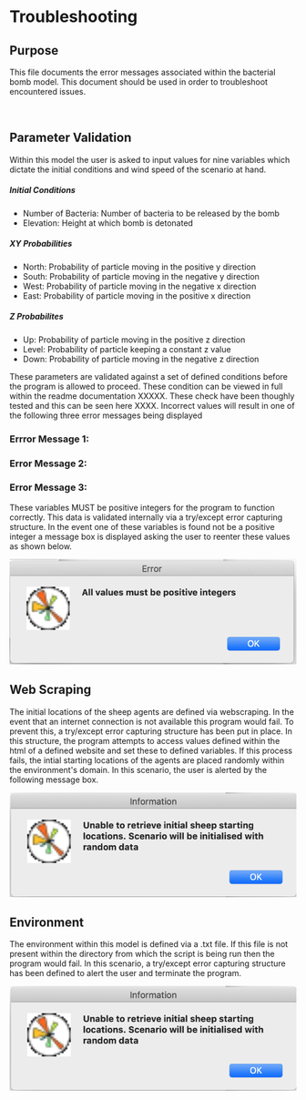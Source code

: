 # Troubleshooting

## Purpose
This file documents the error messages associated within the bacterial bomb model. This document should be used in order to troubleshoot encountered issues.

<br />

## Parameter Validation
Within this model the user is asked to input values for nine variables which dictate the initial conditions and wind speed of the scenario at hand.

##### Initial Conditions
   * Number of Bacteria: Number of bacteria to be released by the bomb
   * Elevation: Height at which bomb is detonated
   
##### XY Probabilities 
   * North: Probability of particle moving in the positive y direction
   * South: Probability of particle moving in the negative y direction
   * West: Probability of particle moving in the negative x direction
   * East: Probability of particle moving in the positive x direction
##### Z Probabilites
   * Up: Probability of particle moving in the positive z direction
   * Level: Probability of particle keeping a constant z value
   * Down: Probability of particle moving in the negative z direction
    
These parameters are validated against a set of defined conditions before the program is allowed to proceed. These condition can be viewed in full within the readme documentation XXXXX. These check have been thoughly tested and this can be seen here XXXX. Incorrect values will result in one of the following three error messages being displayed

### Errror Message 1:

### Error Message 2:

### Error Message 3: 




These variables MUST be positive integers for the program to function correctly. This data is validated internally via a try/except error capturing structure. In the event one of these variables is found not be a positive integer a message box is displayed asking the user to reenter these values as shown below.         

<img src="https://github.com/mjggibson4/Practical1/blob/master/ParameterError.png" width="550">

<br />


## Web Scraping

The initial locations of the sheep agents are defined via webscraping. In the event that an internet connection is not available this program would fail. To prevent this, a try/except error capturing structure has been put in place. In this structure, the program attempts to access values defined within the html of a defined website and set these to defined variables. If this process fails, the intial starting locations of the agents are placed randomly within the environment's domain. In this scenario, the user is alerted by the following message box.

<img src="https://github.com/mjggibson4/Practical1/blob/master/NetworkError.png" width="550">


<br />

## Environment

The environment within this model is defined via a .txt file. If this file is not present within the directory from which the script is being run then the program would fail. In this scenario, a try/except error capturing structure has been defined to alert the user and terminate the program.

<img src="https://github.com/mjggibson4/Practical1/blob/master/NetworkError.png" width="550">

